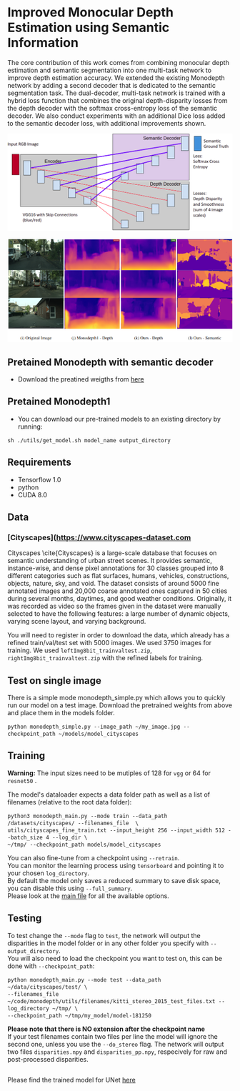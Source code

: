 # Improved Monocular Depth Estimation using Semantic Information

The core contribution of this work comes from combining monocular depth estimation and semantic segmentation into one multi-task network to improve depth estimation accuracy. We extended the existing Monodepth network by adding a second decoder that is dedicated to the semantic segmentation task. The dual-decoder, multi-task network is trained with a hybrid loss function that combines the original depth-disparity losses from the depth decoder with the softmax cross-entropy loss of the semantic decoder. We also conduct experiments with an additional Dice loss added to the semantic decoder loss, with additional improvements shown.

<p align="center">
  <img src="images/added_decoder.png">
</p>

<p align="center">
  <img src="images/result.png">
</p>

## Pretained Monodepth with semantic decoder

* Download the preatined weigths from [here](https://drive.google.com/file/d/1c9wwCP2MtJwdEyeBEmNiLSoicdlr_9XE/view?usp=sharing)

## Pretained Monodepth1

* You can download our pre-trained models to an existing directory by running:  
```shell
sh ./utils/get_model.sh model_name output_directory
```

## Requirements
* Tensorflow 1.0
* python 
* CUDA 8.0

## Data
### [Cityscapes](https://www.cityscapes-dataset.com
Cityscapes \cite{Cityscapes} is a large-scale database that focuses on semantic understanding of urban street scenes. It provides semantic, instance-wise, and dense pixel annotations for 30 classes grouped into 8 different categories such as flat surfaces, humans, vehicles, constructions, objects, nature, sky, and void. The dataset consists of around 5000 fine annotated images and 20,000 coarse annotated ones captured in 50 cities during several months, daytimes, and good weather conditions. Originally,  it was recorded as video so the frames given in the dataset were manually selected to have the following features: a large number of dynamic objects, varying scene layout, and varying background.

You will need to register in order to download the data, which already has a refined train/val/test set with 5000 images. We used 3750 images for training.
We used `leftImg8bit_trainvaltest.zip`, `rightImg8bit_trainvaltest.zip` with the refined labels for training. 

## Test on single image

There is a simple mode monodepth_simple.py which allows you to quickly run our model on a test image. Download the pretrained weights from above and place them in the models folder.

```
python monodepth_simple.py --image_path ~/my_image.jpg --checkpoint_path ~/models/model_cityscapes
```
## Training 

**Warning:** The input sizes need to be mutiples of 128 for `vgg` or 64 for `resnet50` . 

The model's dataloader expects a data folder path as well as a list of filenames (relative to the root data folder):  
```shell
python3 monodepth_main.py --mode train --data_path /datasets/cityscapes/ --filenames_file  \
utils/cityscapes_fine_train.txt --input_height 256 --input_width 512 --batch_size 4 --log_dir \
~/tmp/ --checkpoint_path models/model_cityscapes
```

You can also fine-tune from a checkpoint using `--retrain`.  
You can monitor the learning process using `tensorboard` and pointing it to your chosen `log_directory`.  
By default the model only saves a reduced summary to save disk space, you can disable this using `--full_summary`.  
Please look at the [main file](monodepth_main.py) for all the available options.

## Testing  
To test change the `--mode` flag to `test`, the network will output the disparities in the model folder or in any other folder you specify with `--output_directory`.  
You will also need to load the checkpoint you want to test on, this can be done with `--checkpoint_path`:  
```shell
python monodepth_main.py --mode test --data_path ~/data/cityscapes/test/ \
--filenames_file ~/code/monodepth/utils/filenames/kitti_stereo_2015_test_files.txt --log_directory ~/tmp/ \
--checkpoint_path ~/tmp/my_model/model-181250
```

**Please note that there is NO extension after the checkpoint name**  
If your test filenames contain two files per line the model will ignore the second one, unless you use the `--do_stereo` flag.
The network will output two files `disparities.npy` and `disparities_pp.npy`, respecively for raw and post-processed disparities.

##
Please find the trained model for UNet [here](https://drive.google.com/file/d/1NX7P4lKDTfLq5V8J-g7gbetB7pgvDWbJ/view?usp=sharing)
